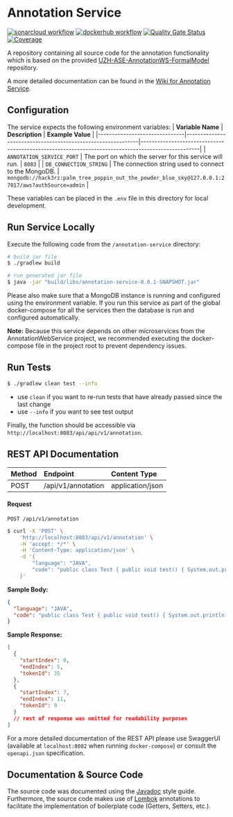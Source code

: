 # Annotation Service


[![sonarcloud workflow](https://github.com/Hack3rz-Official/annotation-web-service/actions/workflows/annotation-service-dockerhub.yml/badge.svg)](https://github.com/Hack3rz-Official/annotation-web-service/actions/workflows/annotation-service-sonarcloud.yml)
[![dockerhub workflow](https://github.com/Hack3rz-Official/annotation-web-service/actions/workflows/annotation-service-sonarcloud.yml/badge.svg)](https://github.com/Hack3rz-Official/annotation-web-service/actions/workflows/annotation-service-dockerhub.yml)
[![Quality Gate Status](https://sonarcloud.io/api/project_badges/measure?project=annotation-service&metric=alert_status)](https://sonarcloud.io/summary/new_code?id=annotation-service)
[![Coverage](https://sonarcloud.io/api/project_badges/measure?project=annotation-service&metric=coverage)](https://sonarcloud.io/summary/new_code?id=annotation-service)

A repository containing all source code for the annotation functionality which is based on the provided [UZH-ASE-AnnotationWS-FormalModel](https://github.com/MEPalma/UZH-ASE-AnnotationWS-FormalModel) repository.

A more detailed documentation can be found in the [Wiki for Annotation Service](https://github.com/Hack3rz-Official/annotation-web-service/wiki/Annotation-Service).

## Configuration
The service expects the following environment variables:
| **Variable Name**             | **Description**                                             | **Example Value**                                                                                 |
|-------------------------------|-------------------------------------------------------------|---------------------------------------------------------------------------------------------------|
| `ANNOTATION_SERVICE_PORT`     | The port on which the server for this service will run.     | `8083`                                                                                            |
| `DB_CONNECTION_STRING`        | The connection string used to connect to the MongoDB.       | `mongodb://hack3rz:palm_tree_poppin_out_the_powder_blue_sky@127.0.0.1:27017/aws?authSource=admin` |

These variables can be placed in the `.env` file in this directory for local development. 

## Run Service Locally
Execute the following code from the `/annotation-service` directory:

```bash
# build jar file
$ ./gradlew build

# run generated jar file
$ java -jar "build/libs/annotation-service-0.0.1-SNAPSHOT.jar"
```

Please also make sure that a MongoDB instance is running and configured using the environment variable. If you run this service as part of the global docker-compose for all the services then the database is run and configured automatically.

**Note:** Because this service depends on other microservices from the AnnotationWebService project, we recommended executing the docker-compose file in the project root to prevent dependency issues.

## Run Tests
```bash
$ ./gradlew clean test --info
```
- use `clean` if you want to re-run tests that have already passed since the last change
- use `--info` if you want to see test output

Finally, the function should be accessible via `http://localhost:8083/api/api/v1/annotation`.


## **REST API Documentation**

| Method | Endpoint           | Content Type     |
|:-------|:-------------------|:-----------------|
| POST   | /api/v1/annotation | application/json |

#### Request

`POST /api/v1/annotation`
```bash
$ curl -X 'POST' \
    'http://localhost:8083/api/v1/annotation' \
    -H 'accept: */*' \
    -H 'Content-Type: application/json' \
    -d '{
        "language": "JAVA",
        "code": "public class Test { public void test() { System.out.println(\"Hello World\"); } }"
    }'
```
**Sample Body:**
```json
{
  "language": "JAVA",
  "code": "public class Test { public void test() { System.out.println('Hello World'); } }"
}
```
**Sample Response:**
```json
[
  {
    "startIndex": 0,
    "endIndex": 5,
    "tokenId": 35
  },
  {
    "startIndex": 7,
    "endIndex": 11,
    "tokenId": 9
  }
  // rest of response was omitted for readability purposes
]
```
For a more detailed documentation of the REST API please use SwaggerUI (available at `localhost:8082` when running `docker-compose`) or consult the `openapi.json` specification.


## Documentation & Source Code
The source code was documented using the [Javadoc](https://www.oracle.com/technical-resources/articles/java/javadoc-tool.html#styleguide) style guide. Furthermore, the source code makes use of [Lombok](https://projectlombok.org/) annotations to facilitate the implementation of boilerplate code (Getters, Setters, etc.). 